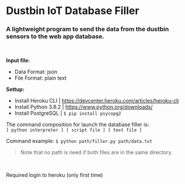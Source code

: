 # Dustbin IoT Database Filler

### A lightweight program to send the data from the dustbin sensors to the web app database.

<br>

**Input file:**
- Data Format: json
- File Format: plain text


**Settup:**
- Install Heroku CLI | https://devcenter.heroku.com/articles/heroku-cli
- Install Python 3.8.2 | https://www.python.org/downloads/
- Install PostgreSQL | `$ pip install psycopg2`

The command composition for launch the database filler is: <br>
`[ python interpreter ] [ script file ] [ text file ]`

Command example: `$ python path/filler.py path/data.txt`
> Note that no path is need if both files are in the same directory.

<br>

Required login to heroku (only first time)
